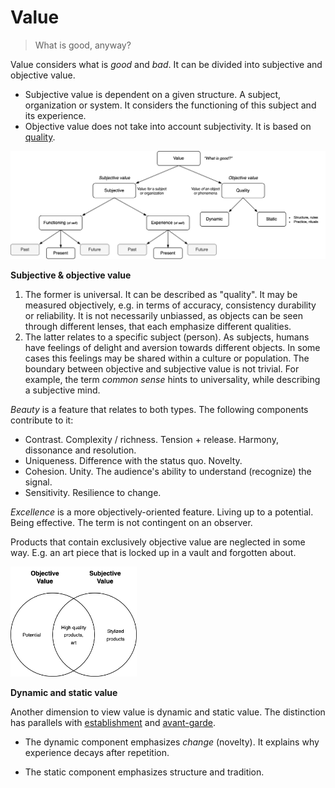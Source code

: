 # Value

> What is good, anyway?

Value considers what is *good* and *bad*. It can be divided into subjective and objective value.

- Subjective value is dependent on a given structure. A subject, organization or system. It considers the functioning of this subject and its experience.
- Objective value does not take into account subjectivity. It is based on [quality](domains.md).



![subjective-quality](../img/subjective-quality.png)



**Subjective & objective value**

1. The former is universal. It can be described as "quality". It may be measured objectively, e.g. in terms of accuracy, consistency durability or reliability. It is not necessarily unbiassed, as objects can be seen through different lenses, that each emphasize different qualities.
2. The latter relates to a specific subject (person). As subjects, humans have feelings of delight and aversion towards different objects. In some cases this feelings may be shared within a culture or population. The boundary between objective and subjective value is not trivial. For example, the term *common sense* hints to universality, while describing a subjective mind.

*Beauty* is a feature that relates to both types. The following components contribute to it:

- Contrast. Complexity / richness. Tension + release. Harmony, dissonance and resolution.
- Uniqueness. Difference with the status quo. Novelty.
- Cohesion. Unity. The audience's ability to understand (recognize) the signal.
- Sensitivity. Resilience to change.

*Excellence* is a more objectively-oriented feature. Living up to a potential. Being effective. The term is not contingent on an observer.

Products that contain exclusively objective value are neglected in some way. E.g. an art piece that is locked up in a vault and forgotten about.



<img src="../img/objective-subjective-value.png" alt="objective-subjective-value" style="width:40%;" />

**Dynamic and static value**

Another dimension to view value is dynamic and static value. The distinction has parallels with [establishment](https://en.wikipedia.org/wiki/The_Establishment) and [avant-garde](https://en.wikipedia.org/wiki/Avant-garde).

- The dynamic component emphasizes *change* (novelty). It explains why experience decays after repetition.

- The static component emphasizes structure and tradition.
